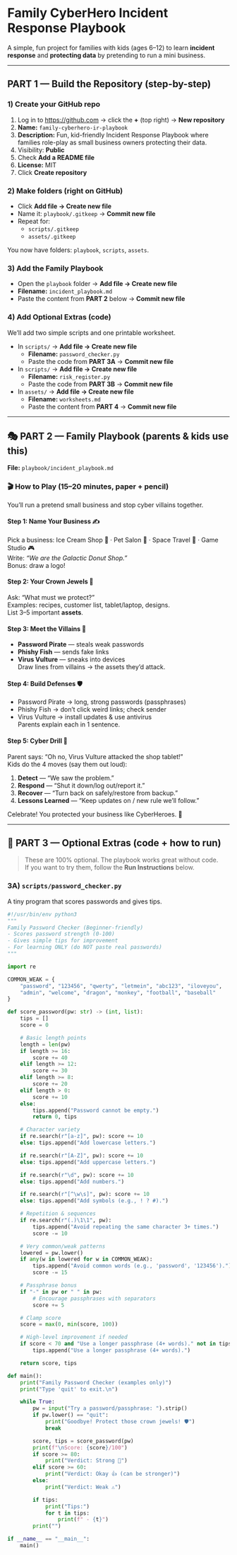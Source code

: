 # Family CyberHero Incident Response Playbook

A simple, fun project for families with kids (ages 6–12) to learn **incident response** and **protecting data** by pretending to run a mini business.

---

## PART 1 — Build the Repository (step-by-step)

### 1) Create your GitHub repo
1. Log in to https://github.com → click the **+** (top right) → **New repository**  
2. **Name:** `family-cyberhero-ir-playbook`  
3. **Description:** Fun, kid-friendly Incident Response Playbook where families role-play as small business owners protecting their data.  
4. Visibility: **Public**  
5. Check **Add a README file**  
6. **License:** MIT  
7. Click **Create repository**

### 2) Make folders (right on GitHub)
- Click **Add file → Create new file**
- Name it: `playbook/.gitkeep` → **Commit new file**
- Repeat for:
  - `scripts/.gitkeep`
  - `assets/.gitkeep`

You now have folders: `playbook`, `scripts`, `assets`.

### 3) Add the Family Playbook
- Open the `playbook` folder → **Add file → Create new file**  
- **Filename:** `incident_playbook.md`  
- Paste the content from **PART 2** below → **Commit new file**

### 4) Add Optional Extras (code)
We’ll add two simple scripts and one printable worksheet.

- In `scripts/` → **Add file → Create new file**  
  - **Filename:** `password_checker.py`  
  - Paste the code from **PART 3A** → **Commit new file**
- In `scripts/` → **Add file → Create new file**  
  - **Filename:** `risk_register.py`  
  - Paste the code from **PART 3B** → **Commit new file**
- In `assets/` → **Add file → Create new file**  
  - **Filename:** `worksheets.md`  
  - Paste the content from **PART 4** → **Commit new file**

---

## 🎭 PART 2 — Family Playbook (parents & kids use this)

**File:** `playbook/incident_playbook.md`

### 🎬 How to Play (15–20 minutes, paper + pencil)
You’ll run a pretend small business and stop cyber villains together.

#### Step 1: Name Your Business ✍️
Pick a business: Ice Cream Shop 🍦 · Pet Salon 🐾 · Space Travel 🚀 · Game Studio 🎮  
Write: *“We are the Galactic Donut Shop.”*  
Bonus: draw a logo!

#### Step 2: Your Crown Jewels 💎
Ask: “What must we protect?”  
Examples: recipes, customer list, tablet/laptop, designs.  
List 3–5 important **assets**.

#### Step 3: Meet the Villains 👾
- **Password Pirate** — steals weak passwords  
- **Phishy Fish** — sends fake links  
- **Virus Vulture** — sneaks into devices  
Draw lines from villains → the assets they’d attack.

#### Step 4: Build Defenses 🛡️
- Password Pirate → long, strong passwords (passphrases)  
- Phishy Fish → don’t click weird links; check sender  
- Virus Vulture → install updates & use antivirus  
Parents explain each in 1 sentence.

#### Step 5: Cyber Drill 🚨
Parent says: “Oh no, Virus Vulture attacked the shop tablet!”  
Kids do the 4 moves (say them out loud):
1) **Detect** — “We saw the problem.”  
2) **Respond** — “Shut it down/log out/report it.”  
3) **Recover** — “Turn back on safely/restore from backup.”  
4) **Lessons Learned** — “Keep updates on / new rule we’ll follow.”

Celebrate! You protected your business like CyberHeroes. 🦸

---

## 🧩 PART 3 — Optional Extras (code + how to run)

> These are 100% optional. The playbook works great without code.  
> If you want to try them, follow the **Run Instructions** below.

### 3A) `scripts/password_checker.py`
A tiny program that scores passwords and gives tips.

```python
#!/usr/bin/env python3
"""
Family Password Checker (Beginner-friendly)
- Scores password strength (0-100)
- Gives simple tips for improvement
- For learning ONLY (do NOT paste real passwords)
"""

import re

COMMON_WEAK = {
    "password", "123456", "qwerty", "letmein", "abc123", "iloveyou",
    "admin", "welcome", "dragon", "monkey", "football", "baseball"
}

def score_password(pw: str) -> (int, list):
    tips = []
    score = 0

    # Basic length points
    length = len(pw)
    if length >= 16:
        score += 40
    elif length >= 12:
        score += 30
    elif length >= 8:
        score += 20
    elif length > 0:
        score += 10
    else:
        tips.append("Password cannot be empty.")
        return 0, tips

    # Character variety
    if re.search(r"[a-z]", pw): score += 10
    else: tips.append("Add lowercase letters.")

    if re.search(r"[A-Z]", pw): score += 10
    else: tips.append("Add uppercase letters.")

    if re.search(r"\d", pw): score += 10
    else: tips.append("Add numbers.")

    if re.search(r"[^\w\s]", pw): score += 10
    else: tips.append("Add symbols (e.g., ! ? #).")

    # Repetition & sequences
    if re.search(r"(.)\1\1", pw):
        tips.append("Avoid repeating the same character 3+ times.")
        score -= 10

    # Very common/weak patterns
    lowered = pw.lower()
    if any(w in lowered for w in COMMON_WEAK):
        tips.append("Avoid common words (e.g., 'password', '123456').")
        score -= 15

    # Passphrase bonus
    if "-" in pw or " " in pw:
        # Encourage passphrases with separators
        score += 5

    # Clamp score
    score = max(0, min(score, 100))

    # High-level improvement if needed
    if score < 70 and "Use a longer passphrase (4+ words)." not in tips:
        tips.append("Use a longer passphrase (4+ words).")

    return score, tips

def main():
    print("Family Password Checker (examples only)")
    print("Type 'quit' to exit.\n")

    while True:
        pw = input("Try a password/passphrase: ").strip()
        if pw.lower() == "quit":
            print("Goodbye! Protect those crown jewels! 🛡️")
            break

        score, tips = score_password(pw)
        print(f"\nScore: {score}/100")
        if score >= 80:
            print("Verdict: Strong 👏")
        elif score >= 60:
            print("Verdict: Okay 👍 (can be stronger)")
        else:
            print("Verdict: Weak ⚠️")

        if tips:
            print("Tips:")
            for t in tips:
                print(f" - {t}")
        print("")

if __name__ == "__main__":
    main()

